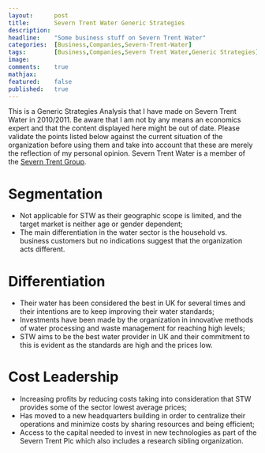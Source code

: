 ```yaml
---
layout:      post
title:       Severn Trent Water Generic Strategies
description: 
headline:    "Some business stuff on Severn Trent Water"
categories:  [Business,Companies,Severn-Trent-Water]
tags:        [Business,Companies,Severn Trent Water,Generic Strategies]
image:       
comments:    true
mathjax:     
featured:    false
published:   true
---
```


This is a Generic Strategies Analysis that I have made on Severn Trent Water in 2010/2011. Be aware that I am not by any means an economics expert and that the content displayed here might be out of date. Please validate the points listed below against the current situation of the organization before using them and take into account that these are merely the reflection of my personal opinion. Severn Trent Water is a member of the [Severn Trent Group](http://www.severntrent.co.uk/).

# Segmentation
* Not applicable for STW as their geographic scope is limited, and the target market is neither age or gender dependent;
* The main differentiation in the water sector is the household vs. business customers but no indications suggest that the organization acts different.

# Differentiation
* Their water has been considered the best in UK for several times and their intentions are to keep improving their water standards;
* Investments have been made by the organization in innovative methods of water processing and waste management for reaching high levels;
* STW aims to be the best water provider in UK and their commitment to this is evident as the standards are high and the prices low.

# Cost Leadership
* Increasing profits by reducing costs taking into consideration that STW provides some of the sector lowest average prices;
* Has moved to a new headquarters building in order to centralize their operations and minimize costs by sharing resources and being efficient;
* Access to the capital needed to invest in new technologies as part of the Severn Trent Plc which also includes a research sibling organization.
